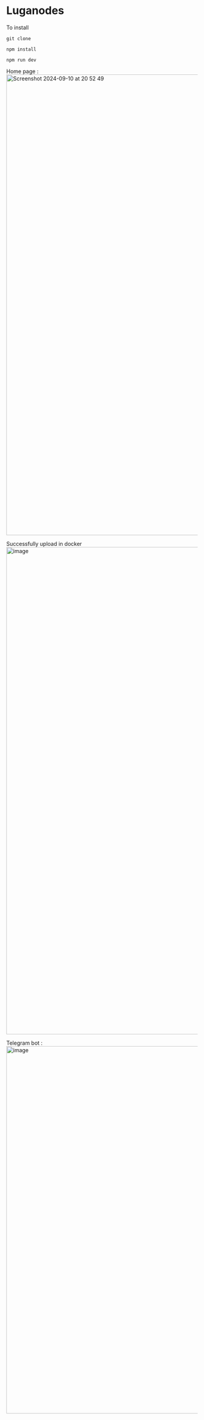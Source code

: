 # Luganodes

To install 

`git clone `

`npm install`

`npm run dev`


Home page : 
<img width="1210" alt="Screenshot 2024-09-10 at 20 52 49" src="https://github.com/user-attachments/assets/3ebbfa39-5071-4eee-a1af-04f85c20e6e2">



Successfully upload in docker 
<img width="1280" alt="image" src="https://github.com/user-attachments/assets/bb525d8b-c5a8-406f-ad98-23f2df5776f1">


Telegram bot :
<img width="965" alt="image" src="https://github.com/user-attachments/assets/ef86b4cf-dc04-4491-9020-c2506d63d631">
